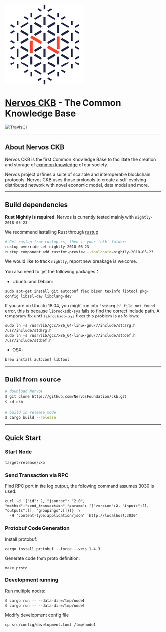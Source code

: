 <img src="https://raw.githubusercontent.com/poshboytl/tuchuang/master/nervos-logo-dark.png" width="256">

# [Nervos CKB](http://nervos.org) - The Common Knowledge Base

[![TravisCI](https://travis-ci.com/NervosFoundation/ckb.svg?token=y9uR6ygmT3geQaMJ4jpJ&branch=develop)](https://travis-ci.com/NervosFoundation/ckb)

---

## About Nervos CKB

Nervos CKB is the first Common Knowledge Base to facilitate the creation and storage of [common knowledge](<https://en.wikipedia.org/wiki/Common_knowledge_(logic)>) of our society.

Nervos project defines a suite of scalable and interoperable blockchain protocols. Nervos CKB uses those protocols to create a self-evolving distributed network with novel economic model, data model and more.

---

## Build dependencies

**Rust Nightly is required**. Nervos is currently tested mainly with `nightly-2018-05-23`.

We recommend installing Rust through [rustup](https://www.rustup.rs/)

```bash
# Get rustup from rustup.rs, then in your `ckb` folder:
rustup override set nightly-2018-05-23
rustup component add rustfmt-preview --toolchain=nightly-2018-05-23
```

We would like to track `nightly`, report new breakage is welcome.

You also need to get the following packages：

* Ubuntu and Debian:

```shell
sudo apt-get install git autoconf flex bison texinfo libtool pkg-config libssl-dev libclang-dev
```

If you are on Ubuntu 18.04, you might run into `'stdarg.h' file not found` error, this is because `librocksdb-sys` fails to find the correct include path. A temporary fix until `librocksdb-sys` fixes this problem is as follows:

```shell
sudo ln -s /usr/lib/gcc/x86_64-linux-gnu/7/include/stdarg.h /usr/include/stdarg.h
sudo ln -s /usr/lib/gcc/x86_64-linux-gnu/7/include/stddef.h /usr/include/stddef.h
```


* OSX:

```shell
brew install autoconf libtool
```

---

## Build from source

```bash
# download Nervos
$ git clone https://github.com/NervosFoundation/ckb.git
$ cd ckb

# build in release mode
$ cargo build --release
```

---

## Quick Start

### Start Node

```shell
target/release/ckb
```

### Send Transaction via RPC

Find RPC port in the log output, the following command assumes 3030 is used:

```shell
curl -d '{"id": 2, "jsonrpc": "2.0", "method":"send_transaction","params": [{"version":2, "inputs":[], "outputs":[], "groupings":[]}]}' \
  -H 'content-type:application/json' 'http://localhost:3030'
```

### Protobuf Code Generation

Install protobuf:

```shell
cargo install protobuf --force --vers 1.4.3
```

Generate code from proto definition:

```shell
make proto
```

### Development running

Run multiple nodes:

```shell
$ cargo run -- --data-dir=/tmp/node1
$ cargo run -- --data-dir=/tmp/node2
```

Modify development config file
```shell
cp src/config/development.toml /tmp/node1
```
